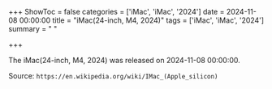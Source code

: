 +++
ShowToc = false
categories = ['iMac', 'iMac', '2024']
date = 2024-11-08 00:00:00
title = "iMac(24-inch, M4, 2024)"
tags = ['iMac', 'iMac', '2024']
summary = " "

+++

The iMac(24-inch, M4, 2024) was released on 2024-11-08 00:00:00.

Source: `https://en.wikipedia.org/wiki/IMac_(Apple_silicon)`


